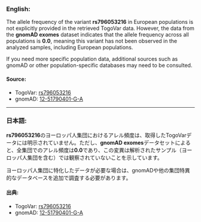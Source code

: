 ### English:
The allele frequency of the variant **rs796053216** in European populations is not explicitly provided in the retrieved TogoVar data. However, the data from the **gnomAD exomes** dataset indicates that the allele frequency across all populations is **0.0**, meaning this variant has not been observed in the analyzed samples, including European populations.

If you need more specific population data, additional sources such as gnomAD or other population-specific databases may need to be consulted.

#### Source:
- TogoVar: [rs796053216](https://identifiers.org/dbsnp/rs796053216)
- gnomAD: [12-51790401-G-A](https://gnomad.broadinstitute.org/variant/12-51790401-G-A?dataset=gnomad_r4)

---

### 日本語:
**rs796053216**のヨーロッパ人集団におけるアレル頻度は、取得したTogoVarデータには明示されていません。ただし、**gnomAD exomes**データセットによると、全集団でのアレル頻度は**0.0**であり、この変異は解析されたサンプル（ヨーロッパ人集団を含む）では観察されていないことを示しています。

ヨーロッパ人集団に特化したデータが必要な場合は、gnomADや他の集団特異的なデータベースを追加で調査する必要があります。

#### 出典:
- TogoVar: [rs796053216](https://identifiers.org/dbsnp/rs796053216)
- gnomAD: [12-51790401-G-A](https://gnomad.broadinstitute.org/variant/12-51790401-G-A?dataset=gnomad_r4)